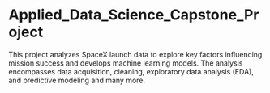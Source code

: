 # Applied_Data_Science_Capstone_Project
This project analyzes SpaceX launch data to explore key factors influencing mission success and develops machine learning models. The analysis encompasses data acquisition, cleaning, exploratory data analysis (EDA), and predictive modeling and many more.
